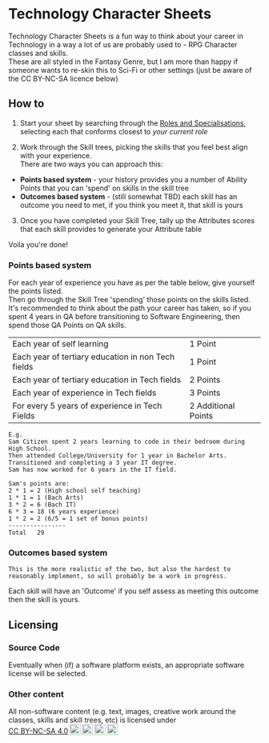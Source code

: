 # Technology Character Sheets

Technology Character Sheets is a fun way to think about your career in Technology in a way a lot of us are probably used to - RPG Character classes and skills.  
These are all styled in the Fantasy Genre, but I am more than happy if someone wants to re-skin this to Sci-Fi or other settings (just be aware of the CC BY-NC-SA licence below)

## How to

1. Start your sheet by searching through the [Roles and Specialisations](roles.md), selecting each that conforms closest to *your current role*

2. Work through the Skill trees, picking the skills that you feel best align with your experience.  
There are two ways you can approach this:  
  * **Points based system** - your history provides you a number of Ability Points that you can 'spend' on skills in the skill tree
  * **Outcomes based system** - (still somewhat TBD) each skill has an outcome you need to met, if you think you meet it, that skill is yours  


3. Once you have completed your Skill Tree, tally up the Attributes scores that each skill provides to generate your Attribute table

Voila you're done!

### Points based system

For each year of experience you have as per the table below, give yourself the points listed.  
Then go through the Skill Tree 'spending' those points on the skills listed.   
It's recommended to think about the path your career has taken, so if you spent 4 years in QA before transitioning to Software Engineering, then spend those QA Points on QA skills.

| | |  
| --- | --- |   
| Each year of self learning | 1 Point |  
| Each year of tertiary education in non Tech fields | 1 Point |   
| Each year of tertiary education in Tech fields | 2 Points |  
| Each year of experience in Tech fields | 3 Points |  
| For every 5 years of experience in Tech Fields | 2 Additional Points |  

```
E.g.
Sam Citizen spent 2 years learning to code in their bedroom during High School.
Then attended College/University for 1 year in Bachelor Arts.
Transitioned and completing a 3 year IT degree.
Sam has now worked for 6 years in the IT field.

Sam's points are:
2 * 1 = 2 (High school self teaching)
1 * 1 = 1 (Bach Arts)
3 * 2 = 6 (Bach IT)
6 * 3 = 18 (6 years experience)
1 * 2 = 2 (6/5 = 1 set of bonus points)
----------------
Total   29

```

### Outcomes based system

```This is the more realistic of the two, but also the hardest to reasonably implement, so will probably be a work in progress.```

Each skill will have an 'Outcome' if you self assess as meeting this outcome then the skill is yours.

## Licensing

### Source Code
Eventually when (if) a software platform exists, an appropriate software license will be selected.

### Other content
<p xmlns:cc="http://creativecommons.org/ns#" >All non-software content (e.g. text, images, creative work around the classes, skills and skill trees, etc) is licensed under <a href="http://creativecommons.org/licenses/by-nc-sa/4.0/?ref=chooser-v1" target="_blank" rel="license noopener noreferrer" style="display:inline-block;">CC BY-NC-SA 4.0<img style="height:22px!important;margin-left:3px;vertical-align:text-bottom;" src="https://mirrors.creativecommons.org/presskit/icons/cc.svg?ref=chooser-v1"><img style="height:22px!important;margin-left:3px;vertical-align:text-bottom;" src="https://mirrors.creativecommons.org/presskit/icons/by.svg?ref=chooser-v1"><img style="height:22px!important;margin-left:3px;vertical-align:text-bottom;" src="https://mirrors.creativecommons.org/presskit/icons/nc.svg?ref=chooser-v1"><img style="height:22px!important;margin-left:3px;vertical-align:text-bottom;" src="https://mirrors.creativecommons.org/presskit/icons/sa.svg?ref=chooser-v1"></a></p>
